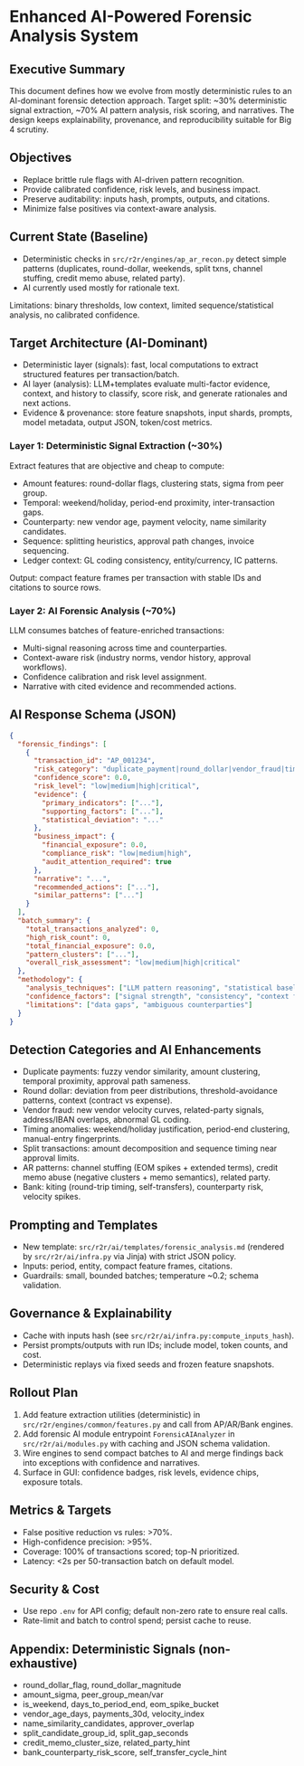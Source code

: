 # Enhanced AI-Powered Forensic Analysis System

## Executive Summary
This document defines how we evolve from mostly deterministic rules to an AI-dominant forensic detection approach. Target split: ~30% deterministic signal extraction, ~70% AI pattern analysis, risk scoring, and narratives. The design keeps explainability, provenance, and reproducibility suitable for Big 4 scrutiny.

## Objectives
- Replace brittle rule flags with AI-driven pattern recognition.
- Provide calibrated confidence, risk levels, and business impact.
- Preserve auditability: inputs hash, prompts, outputs, and citations.
- Minimize false positives via context-aware analysis.

## Current State (Baseline)
- Deterministic checks in `src/r2r/engines/ap_ar_recon.py` detect simple patterns (duplicates, round-dollar, weekends, split txns, channel stuffing, credit memo abuse, related party).
- AI currently used mostly for rationale text.

Limitations: binary thresholds, low context, limited sequence/statistical analysis, no calibrated confidence.

## Target Architecture (AI-Dominant)
- Deterministic layer (signals): fast, local computations to extract structured features per transaction/batch.
- AI layer (analysis): LLM+templates evaluate multi-factor evidence, context, and history to classify, score risk, and generate rationales and next actions.
- Evidence & provenance: store feature snapshots, input shards, prompts, model metadata, output JSON, token/cost metrics.

### Layer 1: Deterministic Signal Extraction (~30%)
Extract features that are objective and cheap to compute:
- Amount features: round-dollar flags, clustering stats, sigma from peer group.
- Temporal: weekend/holiday, period-end proximity, inter-transaction gaps.
- Counterparty: new vendor age, payment velocity, name similarity candidates.
- Sequence: splitting heuristics, approval path changes, invoice sequencing.
- Ledger context: GL coding consistency, entity/currency, IC patterns.

Output: compact feature frames per transaction with stable IDs and citations to source rows.

### Layer 2: AI Forensic Analysis (~70%)
LLM consumes batches of feature-enriched transactions:
- Multi-signal reasoning across time and counterparties.
- Context-aware risk (industry norms, vendor history, approval workflows).
- Confidence calibration and risk level assignment.
- Narrative with cited evidence and recommended actions.

## AI Response Schema (JSON)
```json
{
  "forensic_findings": [
    {
      "transaction_id": "AP_001234",
      "risk_category": "duplicate_payment|round_dollar|vendor_fraud|timing_anomaly|split_transaction|channel_stuffing|credit_memo_abuse|related_party|bank_kiting",
      "confidence_score": 0.0,
      "risk_level": "low|medium|high|critical",
      "evidence": {
        "primary_indicators": ["..."],
        "supporting_factors": ["..."],
        "statistical_deviation": "..."
      },
      "business_impact": {
        "financial_exposure": 0.0,
        "compliance_risk": "low|medium|high",
        "audit_attention_required": true
      },
      "narrative": "...",
      "recommended_actions": ["..."],
      "similar_patterns": ["..."]
    }
  ],
  "batch_summary": {
    "total_transactions_analyzed": 0,
    "high_risk_count": 0,
    "total_financial_exposure": 0.0,
    "pattern_clusters": ["..."],
    "overall_risk_assessment": "low|medium|high|critical"
  },
  "methodology": {
    "analysis_techniques": ["LLM pattern reasoning", "statistical baselines"],
    "confidence_factors": ["signal strength", "consistency", "context fit"],
    "limitations": ["data gaps", "ambiguous counterparties"]
  }
}
```

## Detection Categories and AI Enhancements
- Duplicate payments: fuzzy vendor similarity, amount clustering, temporal proximity, approval path sameness.
- Round dollar: deviation from peer distributions, threshold-avoidance patterns, context (contract vs expense).
- Vendor fraud: new vendor velocity curves, related-party signals, address/IBAN overlaps, abnormal GL coding.
- Timing anomalies: weekend/holiday justification, period-end clustering, manual-entry fingerprints.
- Split transactions: amount decomposition and sequence timing near approval limits.
- AR patterns: channel stuffing (EOM spikes + extended terms), credit memo abuse (negative clusters + memo semantics), related party.
- Bank: kiting (round-trip timing, self-transfers), counterparty risk, velocity spikes.

## Prompting and Templates
- New template: `src/r2r/ai/templates/forensic_analysis.md` (rendered by `src/r2r/ai/infra.py` via Jinja) with strict JSON policy.
- Inputs: period, entity, compact feature frames, citations.
- Guardrails: small, bounded batches; temperature ~0.2; schema validation.

## Governance & Explainability
- Cache with inputs hash (see `src/r2r/ai/infra.py:compute_inputs_hash`).
- Persist prompts/outputs with run IDs; include model, token counts, and cost.
- Deterministic replays via fixed seeds and frozen feature snapshots.

## Rollout Plan
1. Add feature extraction utilities (deterministic) in `src/r2r/engines/common/features.py` and call from AP/AR/Bank engines.
2. Add forensic AI module entrypoint `ForensicAIAnalyzer` in `src/r2r/ai/modules.py` with caching and JSON schema validation.
3. Wire engines to send compact batches to AI and merge findings back into exceptions with confidence and narratives.
4. Surface in GUI: confidence badges, risk levels, evidence chips, exposure totals.

## Metrics & Targets
- False positive reduction vs rules: >70%.
- High-confidence precision: >95%.
- Coverage: 100% of transactions scored; top-N prioritized.
- Latency: <2s per 50-transaction batch on default model.

## Security & Cost
- Use repo `.env` for API config; default non-zero rate to ensure real calls.
- Rate-limit and batch to control spend; persist cache to reuse.

## Appendix: Deterministic Signals (non-exhaustive)
- round_dollar_flag, round_dollar_magnitude
- amount_sigma, peer_group_mean/var
- is_weekend, days_to_period_end, eom_spike_bucket
- vendor_age_days, payments_30d, velocity_index
- name_similarity_candidates, approver_overlap
- split_candidate_group_id, split_gap_seconds
- credit_memo_cluster_size, related_party_hint
- bank_counterparty_risk_score, self_transfer_cycle_hint
